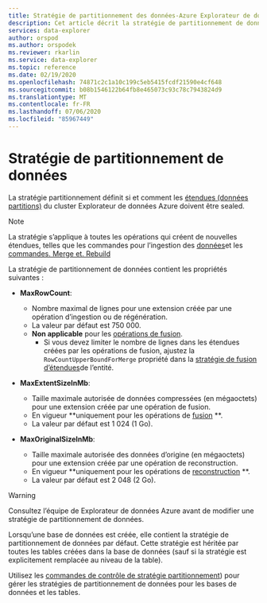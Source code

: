```yaml
---
title: Stratégie de partitionnement des données-Azure Explorateur de données | Microsoft Docs
description: Cet article décrit la stratégie de partitionnement de données dans Azure Explorateur de données.
services: data-explorer
author: orspod
ms.author: orspodek
ms.reviewer: rkarlin
ms.service: data-explorer
ms.topic: reference
ms.date: 02/19/2020
ms.openlocfilehash: 74871c2c1a10c199c5eb5415fcdf21590e4cf648
ms.sourcegitcommit: b08b1546122b64fb8e465073c93c78c7943824d9
ms.translationtype: MT
ms.contentlocale: fr-FR
ms.lasthandoff: 07/06/2020
ms.locfileid: "85967449"
---
```

# <a name="data-sharding-policy"></a>Stratégie de partitionnement de données

La stratégie partitionnement définit si et comment les [étendues (données partitions)](../management/extents-overview.md) du cluster Explorateur de données Azure doivent être sealed.

> [!NOTE]
> La stratégie s’applique à toutes les opérations qui créent de nouvelles étendues, telles que les commandes pour l’ingestion des [données](../../ingest-data-overview.md#kusto-query-language-ingest-control-commands)et les [commandes. Merge et. Rebuild](../management/extents-commands.md#merge-extents)

La stratégie de partitionnement de données contient les propriétés suivantes :

- **MaxRowCount**:
    - Nombre maximal de lignes pour une extension créée par une opération d’ingestion ou de régénération.
    - La valeur par défaut est 750 000.
    - **Non applicable** pour les [opérations de fusion](mergepolicy.md).
        - Si vous devez limiter le nombre de lignes dans les étendues créées par les opérations de fusion, ajustez la `RowCountUpperBoundForMerge` propriété dans la [stratégie de fusion d’étendues](mergepolicy.md)de l’entité.
- **MaxExtentSizeInMb**:
    - Taille maximale autorisée de données compressées (en mégaoctets) pour une extension créée par une opération de fusion.
    - En vigueur **uniquement pour les opérations de [fusion](mergepolicy.md) **.
    - La valeur par défaut est 1 024 (1 Go).

- **MaxOriginalSizeInMb**:
    - Taille maximale autorisée des données d’origine (en mégaoctets) pour une extension créée par une opération de reconstruction.
    - En vigueur **uniquement pour les opérations de [reconstruction](mergepolicy.md) **.
    - La valeur par défaut est 2 048 (2 Go).

> [!WARNING]
> Consultez l’équipe de Explorateur de données Azure avant de modifier une stratégie de partitionnement de données.

Lorsqu’une base de données est créée, elle contient la stratégie de partitionnement de données par défaut. Cette stratégie est héritée par toutes les tables créées dans la base de données (sauf si la stratégie est explicitement remplacée au niveau de la table).

Utilisez les [commandes de contrôle de stratégie partitionnement](../management/sharding-policy.md)) pour gérer les stratégies de partitionnement de données pour les bases de données et les tables.
 
